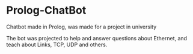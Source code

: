 # Prolog-ChatBot
Chatbot made in Prolog, was made for a project in university



The bot was projected to help and answer questions about Ethernet, and teach about Links, TCP, UDP and others.
